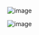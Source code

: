 ![image](https://user-images.githubusercontent.com/96372115/218266323-3bac7a7e-7f7c-433a-b6fd-0f65c07009b7.png)


![image](https://user-images.githubusercontent.com/96372115/215590359-6a8bea54-fd71-4501-9fd6-a42a02828521.png)

